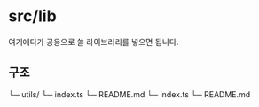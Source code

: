 # src/lib

여기에다가 공용으로 쓸 라이브러리를 넣으면 됩니다.

## 구조

└─ utils/
   └─ index.ts
   └─ README.md
└─ index.ts
└─ README.md
